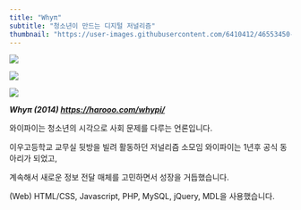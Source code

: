 ```yaml
---
title: "Whyπ"
subtitle: "청소년이 만드는 디지털 저널리즘"
thumbnail: "https://user-images.githubusercontent.com/6410412/46553450-7c809600-c918-11e8-85d5-6f18f5bec225.png"
---
```


![](https://user-images.githubusercontent.com/6410412/46553450-7c809600-c918-11e8-85d5-6f18f5bec225.png)

![](https://user-images.githubusercontent.com/6410412/46553451-7c809600-c918-11e8-8bad-672e67b1e20a.png)

![](https://user-images.githubusercontent.com/6410412/46553452-7d192c80-c918-11e8-8446-da60e40b017c.png)

_**Whyπ (2014) https://harooo.com/whypi/**_

와이파이는 청소년의 시각으로 사회 문제를 다루는 언론입니다.

이우고등학교 교무실 뒷방을 빌려 활동하던 저널리즘 소모임 와이파이는 1년후 공식 동아리가 되었고,

계속해서 새로운 정보 전달 매체를 고민하면서 성장을 거듭했습니다.

(Web) HTML/CSS, Javascript, PHP, MySQL, jQuery, MDL을 사용했습니다.
